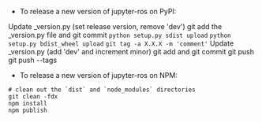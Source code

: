 <!-- TODO: Update -->

- To release a new version of jupyter-ros on PyPI:

Update _version.py (set release version, remove 'dev')
git add the _version.py file and git commit
`python setup.py sdist upload`
`python setup.py bdist_wheel upload`
`git tag -a X.X.X -m 'comment'`
Update _version.py (add 'dev' and increment minor)
git add and git commit
git push
git push --tags

- To release a new version of jupyter-ros on NPM:

```
# clean out the `dist` and `node_modules` directories
git clean -fdx
npm install
npm publish
```